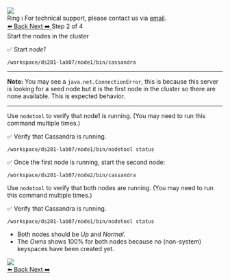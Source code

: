 <!-- TOP -->
<div class="top">
  <img class="scenario-academy-logo" src="https://datastax-academy.github.io/katapod-shared-assets/images/ds-academy-2023.svg" />
  <div class="scenario-title-section">
    <span class="scenario-title">Ring</span>
    <span class="scenario-subtitle">ℹ️ For technical support, please contact us via <a href="mailto:academy@datastax.com">email</a>.</span>
  </div>
</div>

<!-- NAVIGATION -->
<div id="navigation-top" class="navigation-top">
 <a href='command:katapod.loadPage?[{"step":"step1"}]'
   class="btn btn-dark navigation-bottom-left">⬅️ Back
 </a>
  <a href='command:katapod.loadPage?[{"step":"step3"}]' 
    class="btn btn-dark navigation-top-right">Next ➡️
  </a>
<span class="step-count"> Step 2 of 4</span>
</div>

<!-- CONTENT -->

<div class="step-title">Start the nodes in the cluster</div>


✅ Start *node1*
```
/workspace/ds201-lab07/node1/bin/cassandra
```
---
**Note:** You may see a `java.net.ConnectionError`, this is because this server is looking for a seed node but it is the first node in the cluster so there are none available. This is expected behavior.

---


Use `nodetool` to verify that node1 is running. (You may need to run this command multiple times.)

✅ Verify that Cassandra is running.
```
/workspace/ds201-lab07/node1/bin/nodetool status
```

✅ Once the first node is running, start the second node:
```
/workspace/ds201-lab07/node2/bin/cassandra
```

Use `nodetool` to verify that both nodes are  running. (You may need to run this command multiple times.)

✅ Verify that Cassandra is running.
```
/workspace/ds201-lab07/node1/bin/nodetool status
```

* Both nodes should be *Up* and *Normal*.
* The *Owns* shows 100% for both nodes because no (non-system) keyspaces have been created yet.



<img src="https://katapod-file-store.s3.us-west-1.amazonaws.com/ds201/lab07-image01.png" />

<!-- NAVIGATION -->
<div id="navigation-bottom" class="navigation-bottom">
  <a href='command:katapod.loadPage?[{"step":"step1"}]'
   class="btn btn-dark navigation-bottom-left">⬅️ Back
 </a>
  <a href='command:katapod.loadPage?[{"step":"step3"}]' 
    class="btn btn-dark navigation-top-right">Next ➡️
  </a>
</div>
